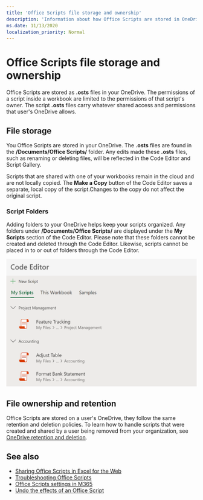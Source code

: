 ```yaml
---
title: 'Office Scripts file storage and ownership'
description: 'Information about how Office Scripts are stored in OneDrive and transferred between owners.'
ms.date: 11/13/2020
localization_priority: Normal
---
```


# Office Scripts file storage and ownership

Office Scripts are stored as **.osts** files in your OneDrive. The permissions of a script inside a workbook are limited to the permissions of that script's owner. The script **.osts** files carry whatever shared access and permissions that user's OneDrive allows.

## File storage

You Office Scripts are stored in your OneDrive. The **.osts** files are found in the **/Documents/Office Scripts/** folder. Any edits made these **.osts** files, such as renaming or deleting files, will be reflected in the Code Editor and Script Gallery.

Scripts that are shared with one of your workbooks remain in the cloud and are not locally copied. The **Make a Copy** button of the Code Editor saves a separate, local copy of the script.Changes to the copy do not affect the original script.

### Script Folders

Adding folders to your OneDrive helps keep your scripts organized. Any folders under **/Documents/Office Scripts/** are displayed under the **My Scripts** section of the Code Editor. Please note that these folders cannot be created and deleted through the Code Editor. Likewise, scripts cannot be placed in to or out of folders through the Code Editor.

![Some scripts contained in folders, as displayed in the Code Editor task pane](../images/script-folders.png)

## File ownership and retention

Office Scripts are stored on a user's OneDrive, they follow the same retention and deletion policies. To learn how to handle scripts that were created and shared by a user being removed from your organization, see [OneDrive retention and deletion](/onedrive/retention-and-deletion).

## See also

- [Sharing Office Scripts in Excel for the Web](https://support.microsoft.com/office/sharing-office-scripts-in-excel-for-the-web-226eddbc-3a44-4540-acfe-fccda3d1122b?storagetype=live&ui=en-US&rs=en-US&ad=US)
- [Troubleshooting Office Scripts](../testing/troubleshooting.md)
- [Office Scripts settings in M365](https://support.office.com/article/office-scripts-settings-in-m365-19d3c51a-6ca2-40ab-978d-60fa49554dcf)
- [Undo the effects of an Office Script](undo.md)
